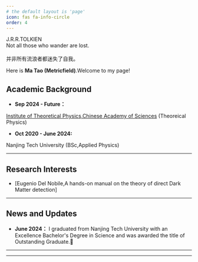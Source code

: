 ```yaml
---
# the default layout is 'page'
icon: fas fa-info-circle
order: 4
---
```

<div class="box-tip" markdown="1">
<div class="title"> J.R.R.TOLKIEN </div>
Not all those who wander are lost.
<br><br>
并非所有流浪者都迷失了自我。
</div>

Here is **Ma Tao (Metricfield)**.Welcome to my page!



## Academic Background

- **Sep 2024 - Future：** 

 [Institute of Theoretical Physics,Chinese Academy of Sciences](https://itp.cas.cn/) (Theoreical Physics)
- **Oct 2020 - June 2024:** 

 Nanjing Tech University (BSc,Applied Physics)


---

## Research Interests


- [Eugenio Del Nobile,A hands-on manual on the theory
of direct Dark Matter detection]



---

## News and Updates


- **June 2024：** I graduated from Nanjing Tech University with an Excellence Bachelor's Degree in Science and was awarded the title of Outstanding Graduate.🎉

---

---


